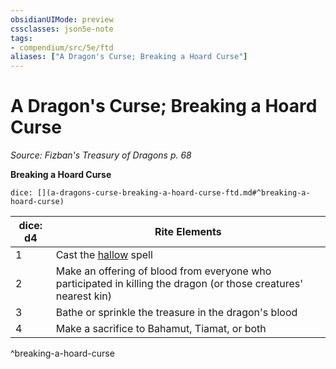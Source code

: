 ```yaml
---
obsidianUIMode: preview
cssclasses: json5e-note
tags:
- compendium/src/5e/ftd
aliases: ["A Dragon's Curse; Breaking a Hoard Curse"]
---
```

# A Dragon's Curse; Breaking a Hoard Curse
*Source: Fizban's Treasury of Dragons p. 68* 

**Breaking a Hoard Curse**

`dice: [](a-dragons-curse-breaking-a-hoard-curse-ftd.md#^breaking-a-hoard-curse)`

| dice: d4 | Rite Elements |
|----------|---------------|
| 1 | Cast the [hallow](/3-Mechanics/CLI/spells/hallow.md) spell |
| 2 | Make an offering of blood from everyone who participated in killing the dragon (or those creatures' nearest kin) |
| 3 | Bathe or sprinkle the treasure in the dragon's blood |
| 4 | Make a sacrifice to Bahamut, Tiamat, or both |
^breaking-a-hoard-curse